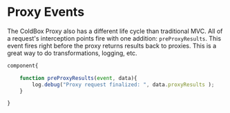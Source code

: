 # Proxy Events

The ColdBox Proxy also has a different life cycle than traditional MVC. All of a request's interception points fire with one addition: `preProxyResults`. This event fires right before the proxy returns results back to proxies. This is a great way to do transformations, logging, etc.

```javascript
component{

    function preProxyResults(event, data){
        log.debug("Proxy request finalized: ", data.proxyResults );
    }

}
```

